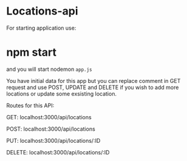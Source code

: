 # Locations-api

For starting application use:

# npm start

and you will start nodemon `app.js`

You have initial data for this app but you can replace comment in GET request and use POST, UPDATE and DELETE if you wish to add more locations or update some exsisting location.

Routes for this API:

GET: localhost:3000/api/locations

POST: localhost:3000/api/locations

PUT: localhost:3000/api/locations/:ID

DELETE: localhost:3000/api/locations/:ID